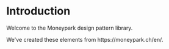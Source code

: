 # Introduction

<p>Welcome to the Moneypark design pattern library.</p>
<p>We've created these elements from https://moneypark.ch/en/.</p>

